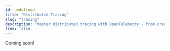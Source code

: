 ```yaml
---
id: undefined
title: "Distributed Tracing"
slug: "tracing"
description: "Master distributed tracing with OpenTelemetry - from creating spans and traces to understanding context propagation and sampling."
free: false
---
```


Coming soon!
